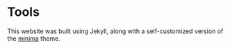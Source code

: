 # Tools
This website was built using Jekyll, along with a self-customized version of
the [minima](https://github.com/jekyll/minima/) theme.
